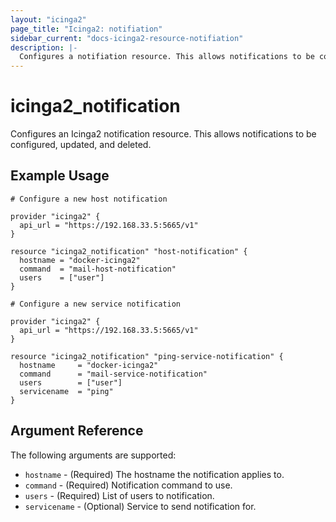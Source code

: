 ```yaml
---
layout: "icinga2"
page_title: "Icinga2: notifiation"
sidebar_current: "docs-icinga2-resource-notifiation"
description: |-
  Configures a notifiation resource. This allows notifications to be configured, updated and deleted.
---
```


# icinga2\_notification

Configures an Icinga2 notification resource. This allows notifications to be configured, updated,
and deleted.

## Example Usage

```hcl
# Configure a new host notification

provider "icinga2" {
  api_url = "https://192.168.33.5:5665/v1"
}

resource "icinga2_notification" "host-notification" {
  hostname = "docker-icinga2"
  command  = "mail-host-notification"
  users    = ["user"]
}

```

```hcl
# Configure a new service notification

provider "icinga2" {
  api_url = "https://192.168.33.5:5665/v1"
}

resource "icinga2_notification" "ping-service-notification" {
  hostname     = "docker-icinga2"
  command      = "mail-service-notification"
  users        = ["user"]
  servicename  = "ping"
}
```

## Argument Reference

The following arguments are supported:

* `hostname`    - (Required) The hostname the notification applies to.
* `command`     - (Required) Notification command to use.
* `users`       - (Required) List of users to notification.
* `servicename` - (Optional) Service to send notification for.
